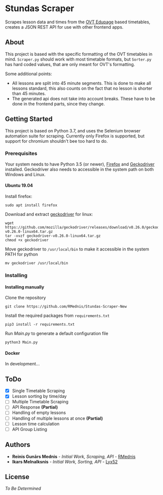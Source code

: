# Stundas Scraper

Scrapes lesson data and times from the [OVT Edupage](https://ogrestehnikums.edupage.org) based timetables, creates a JSON REST API for use with other frontend apps.

## About

This project is based with the specific formatting of the OVT timetables in mind. `Scraper.py` should work with most timetable formats,
but `Sorter.py` has hard coded values, that are only meant for OVT's formatting.

Some additional points:

- All lessons are split into 45 minute segments. This is done to make all lessons standard, this also counts on the fact that
no lesson is shorter than 45 minutes.
- The generated api does not take into account breaks. These have to be done in the frontend parts, since they change.


## Getting Started

This project is based on Python 3.7, and uses the Selenium browser automation suite for scraping.
Currently only Firefox is supported, but support for chromium shouldn't bee too hard to do.

### Prerequisites
Your system needs to have Python 3.5 (or newer), [Firefox](https://www.mozilla.org/en-US/firefox/new/) and [Geckodriver](https://github.com/mozilla/geckodriver/releases) installed. 
Geckodriver also needs to accessible in the system path on both Windows and Linux.

#### Ubuntu 19.04
Install firefox: 
```
sudo apt install firefox 
```

Download and extract [geckodriver](https://github.com/mozilla/geckodriver/releases/latest) for linux: 
```
wget https://github.com/mozilla/geckodriver/releases/download/v0.26.0/geckodriver-v0.26.0-linux64.tar.gz 
tar -xvzf geckodriver-v0.26.0-linux64.tar.gz
chmod +x geckodriver
```
Move geckodriver to `/usr/local/bin` to make it accessible in the system PATH for python
```
mv geckodriver /usr/local/bin
```

### Installing


#### Installing manually
Clone the repository
```
git clone https://github.com/RMednis/Stundas-Scraper-New
```
Install the required packages from `requirements.txt`
```
pip3 install -r requirements.txt
```
Run *Main.py* to generate a default configuration file  
```
python3 Main.py
```
#### Docker

In development...

## ToDo
- [x] Single Timetable Scraping
- [x] Lesson sorting by time/day
- [ ] Multiple Timetable Scraping
- [ ] API Response **(Partial)**
- [ ] Handling of empty lessons
- [ ] Handling of multiple lessons at once **(Partial)**
- [ ] Lesson time calculation
- [ ] API Group Listing

## Authors

* **Reinis Gunārs Mednis** - *Initial Work, Scraping, API* - [RMednis](https://github.com/RMednis)
* **Ikars Melnalksnis** - *Initial Work, Sorting, API* - [Lyx52](https://github.com/Lyx52)

## License

*To Be Determined*


